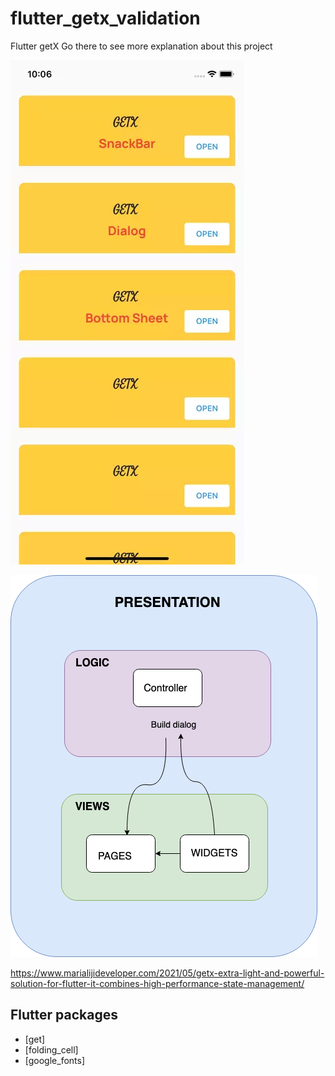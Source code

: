 # flutter_getx_validation

Flutter getX
Go there to see more explanation about this project

![](assets/readme/demo-gif.webp)


![](assets/readme/flujo1.png)


https://www.marialijideveloper.com/2021/05/getx-extra-light-and-powerful-solution-for-flutter-it-combines-high-performance-state-management/
## Flutter packages
 - [get] 
 - [folding_cell]
 - [google_fonts]
